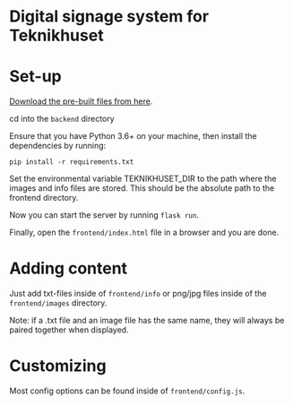 # Digital signage system for Teknikhuset

# Set-up
[Download the pre-built files from here](https://github.com/adelhult/digital-signage-teknikhuset/releases/tag/v0.1b).

cd into the `backend` directory

Ensure that you have Python 3.6+ on your machine, then install the dependencies by running:

`pip install -r requirements.txt`

Set the environmental variable TEKNIKHUSET_DIR to the path where the images and info files are stored. This should be the absolute path to the frontend directory.

Now you can start the server by running `flask run`.

Finally, open the `frontend/index.html` file in a browser and you are done.


# Adding content

Just add txt-files inside of `frontend/info` or png/jpg files inside of the `frontend/images` directory.

Note: if a .txt file and an image file has the same name, they will always be paired together when displayed.


# Customizing
Most config options can be found inside of `frontend/config.js`.

